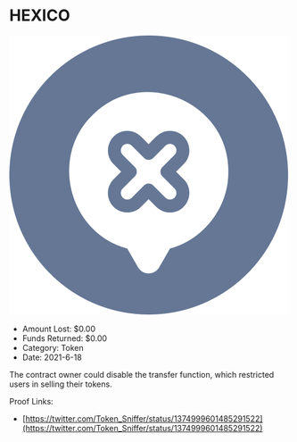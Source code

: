 # HEXICO
![HEXICO](/rektimages/HEXICO.png)
- Amount Lost: $0.00
- Funds Returned: $0.00
- Category: Token
- Date: 2021-6-18

The contract owner could disable the transfer function, which restricted users in selling their tokens.  
  



Proof Links:
- [https://twitter.com/Token_Sniffer/status/1374999601485291522](https://twitter.com/Token_Sniffer/status/1374999601485291522)


